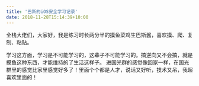 ```yaml
---
title: '巴斯的iOS安全学习记录'
date: 2018-11-28T15:14:39+10:00
---
```


全栈大佬们，大家好，我是练习时长两分半的摸鱼菜鸡生巴斯酱，喜欢摸、爬、复制、粘贴。

学习这方面，学习是不可能学习的，这辈子不可能学习的。搞逆向又不会搞，就是摸鱼这种东西，才能维持的了生活这样子。
进国光群的感觉像回家一样，在国光群里的感觉比家里感觉好多了！里面个个都是人才，说话又好听，技术又吊，我超喜欢里面的！